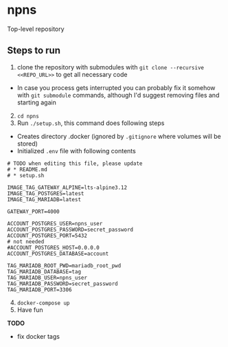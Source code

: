 # npns
Top-level repository

## Steps to run

1. clone the repository with submodules with `git clone --recursive <<REPO_URL>>` to get all necessary code
  * In case you process gets interrupted you can probably fix it somehow with `git submodule` commands, although I'd suggest removing files and starting again
2. `cd npns`
3. Run `./setup.sh`, this command does following steps
  * Creates directory .docker (ignored by `.gitignore` where volumes will be stored)
  * Initialized `.env` file with following contents
  ```
  # TODO when editing this file, please update
  # * README.md
  # * setup.sh

  IMAGE_TAG_GATEWAY_ALPINE=lts-alpine3.12
  IMAGE_TAG_POSTGRES=latest
  IMAGE_TAG_MARIADB=latest

  GATEWAY_PORT=4000

  ACCOUNT_POSTGRES_USER=npns_user
  ACCOUNT_POSTGRES_PASSWORD=secret_password
  ACCOUNT_POSTGRES_PORT=5432
  # not needed
  #ACCOUNT_POSTGRES_HOST=0.0.0.0
  ACCOUNT_POSTGRES_DATABASE=account

  TAG_MARIADB_ROOT_PWD=mariadb_root_pwd
  TAG_MARIADB_DATABASE=tag
  TAG_MARIADB_USER=npns_user
  TAG_MARIADB_PASSWORD=secret_password
  TAG_MARIADB_PORT=3306
  ```
4. `docker-compose up`
5. Have fun

**TODO**
* fix docker tags